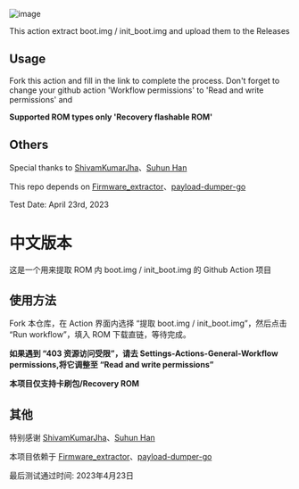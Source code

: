 ![image](./info.png)

This action extract boot.img / init_boot.img and upload them to the Releases

## Usage

Fork this action and fill in the link to complete the process. Don't forget to change your github action 'Workflow permissions' to 'Read and write permissions' and

**Supported ROM types only 'Recovery flashable ROM'**

## Others

Special thanks to [ShivamKumarJha](https://github.com/ShivamKumarJha)、[Suhun Han](https://github.com/ssut)

This repo depends on [Firmware_extractor](https://github.com/ShivamKumarJha/Firmware_extractora)、[payload-dumper-go](https://github.com/ssut/payload-dumper-go)

Test Date: April 23rd, 2023


# 中文版本

这是一个用来提取 ROM 内 boot.img / init_boot.img 的 Github Action 项目

## 使用方法

Fork 本仓库，在 Action 界面内选择 “提取 boot.img / init_boot.img”，然后点击 “Run workflow”，填入 ROM 下载直链，等待完成。

**如果遇到 “403 资源访问受限”，请去 Settings-Actions-General-Workflow permissions,将它调整至 “Read and write permissions”**

**本项目仅支持卡刷包/Recovery ROM**

## 其他

特别感谢 [ShivamKumarJha](https://github.com/ShivamKumarJha)、[Suhun Han](https://github.com/ssut)

本项目依赖于 [Firmware_extractor](https://github.com/ShivamKumarJha/Firmware_extractora)、[payload-dumper-go](https://github.com/ssut/payload-dumper-go)

最后测试通过时间: 2023年4月23日
